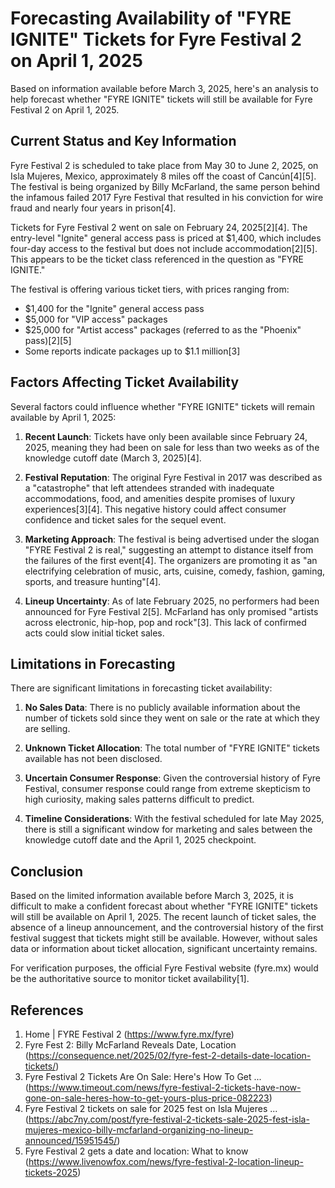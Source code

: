 # Forecasting Availability of "FYRE IGNITE" Tickets for Fyre Festival 2 on April 1, 2025

Based on information available before March 3, 2025, here's an analysis to help forecast whether "FYRE IGNITE" tickets will still be available for Fyre Festival 2 on April 1, 2025.

## Current Status and Key Information

Fyre Festival 2 is scheduled to take place from May 30 to June 2, 2025, on Isla Mujeres, Mexico, approximately 8 miles off the coast of Cancún[4][5]. The festival is being organized by Billy McFarland, the same person behind the infamous failed 2017 Fyre Festival that resulted in his conviction for wire fraud and nearly four years in prison[4].

Tickets for Fyre Festival 2 went on sale on February 24, 2025[2][4]. The entry-level "Ignite" general access pass is priced at $1,400, which includes four-day access to the festival but does not include accommodation[2][5]. This appears to be the ticket class referenced in the question as "FYRE IGNITE."

The festival is offering various ticket tiers, with prices ranging from:
- $1,400 for the "Ignite" general access pass
- $5,000 for "VIP access" packages
- $25,000 for "Artist access" packages (referred to as the "Phoenix" pass)[2][5]
- Some reports indicate packages up to $1.1 million[3]

## Factors Affecting Ticket Availability

Several factors could influence whether "FYRE IGNITE" tickets will remain available by April 1, 2025:

1. **Recent Launch**: Tickets have only been available since February 24, 2025, meaning they had been on sale for less than two weeks as of the knowledge cutoff date (March 3, 2025)[4].

2. **Festival Reputation**: The original Fyre Festival in 2017 was described as a "catastrophe" that left attendees stranded with inadequate accommodations, food, and amenities despite promises of luxury experiences[3][4]. This negative history could affect consumer confidence and ticket sales for the sequel event.

3. **Marketing Approach**: The festival is being advertised under the slogan "FYRE Festival 2 is real," suggesting an attempt to distance itself from the failures of the first event[4]. The organizers are promoting it as "an electrifying celebration of music, arts, cuisine, comedy, fashion, gaming, sports, and treasure hunting"[4].

4. **Lineup Uncertainty**: As of late February 2025, no performers had been announced for Fyre Festival 2[5]. McFarland has only promised "artists across electronic, hip-hop, pop and rock"[3]. This lack of confirmed acts could slow initial ticket sales.

## Limitations in Forecasting

There are significant limitations in forecasting ticket availability:

1. **No Sales Data**: There is no publicly available information about the number of tickets sold since they went on sale or the rate at which they are selling.

2. **Unknown Ticket Allocation**: The total number of "FYRE IGNITE" tickets available has not been disclosed.

3. **Uncertain Consumer Response**: Given the controversial history of Fyre Festival, consumer response could range from extreme skepticism to high curiosity, making sales patterns difficult to predict.

4. **Timeline Considerations**: With the festival scheduled for late May 2025, there is still a significant window for marketing and sales between the knowledge cutoff date and the April 1, 2025 checkpoint.

## Conclusion

Based on the limited information available before March 3, 2025, it is difficult to make a confident forecast about whether "FYRE IGNITE" tickets will still be available on April 1, 2025. The recent launch of ticket sales, the absence of a lineup announcement, and the controversial history of the first festival suggest that tickets might still be available. However, without sales data or information about ticket allocation, significant uncertainty remains.

For verification purposes, the official Fyre Festival website (fyre.mx) would be the authoritative source to monitor ticket availability[1].

## References

1. Home | FYRE Festival 2 (https://www.fyre.mx/fyre)
2. Fyre Fest 2: Billy McFarland Reveals Date, Location (https://consequence.net/2025/02/fyre-fest-2-details-date-location-tickets/)
3. Fyre Festival 2 Tickets Are On Sale: Here's How To Get ... (https://www.timeout.com/news/fyre-festival-2-tickets-have-now-gone-on-sale-heres-how-to-get-yours-plus-price-082223)
4. Fyre Festival 2 tickets on sale for 2025 fest on Isla Mujeres ... (https://abc7ny.com/post/fyre-festival-2-tickets-sale-2025-fest-isla-mujeres-mexico-billy-mcfarland-organizing-no-lineup-announced/15951545/)
5. Fyre Festival 2 gets a date and location: What to know (https://www.livenowfox.com/news/fyre-festival-2-location-lineup-tickets-2025)